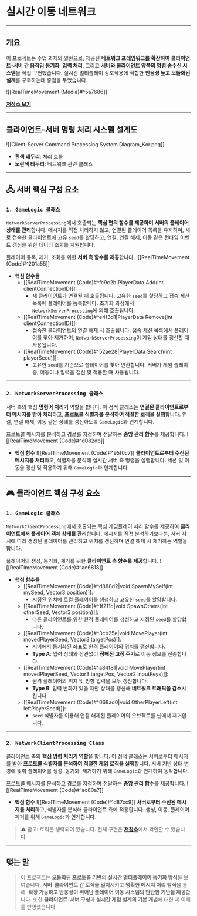 # **실시간 이동 네트워크**
---
## **개요**
이 프로젝트는 수업 과제의 일환으로, 제공된 **네트워크 프레임워크를 확장하여 클라이언트-서버 간 움직임 동기화**, **입력 처리**, 그리고 **서버와 클라이언트 양쪽의 명령 송수신 시스템**을 직접 구현했습니다. 실시간 멀티플레이 상호작용에 적합한 **반응성 높고 모듈화된 설계**를 구축하는데 중점을 두었습니다.

![[RealTimeMovement (Media)#^5a7686]]

[**저장소 보기**](https://github.com/Woo95/RealTimeMovement)

---
## **클라이언트-서버 명령 처리 시스템 설계도**
![[Client-Server Command Processing System Diagram_Kor.png]]
- **흰색 테두리**: 처리 흐름
- **노란색 테두리**: 네트워크 관련 클래스
---
## **🖧 서버 핵심 구성 요소**

### `1. GameLogic 클래스`
`NetworkServerProcessing`에서 호출되는 **핵심 편의 함수를 제공하며 서버의 플레이어 상태를 관리**합니다. 메시지를 직접 처리하지 않고, 연결된 플레이어 목록을 유지하며, 새로 접속한 클라이언트에 고유 `seed`를 할당하고, 연결, 연결 해제, 이동 같은 런타임 이벤트 갱신을 위한 데이터 조회를 지원합니다.

플레이어 등록, 제거, 조회를 위한 **서버 측 함수를 제공**합니다.
![[RealTimeMovement (Code)#^201a55]]

- **핵심 함수들**
	- [[RealTimeMovement (Code)#^fc9c2b|PlayerData Add(int clientConnectionID)]]:
		- 새 클라이언트가 연결될 때 호출됩니다. 고유한 `seed`를 할당하고 접속 세션 목록에 플레이어를 등록합니다. 초기화 과정에서 `NetworkServerProcessing`에 의해 호출됩니다.
	- [[RealTimeMovement (Code)#^e4f3d1|PlayerData Remove(int clientConnectionID)]]:
		- 접속한 클라이언트의 연결 해제 시 호출됩니다. 접속 세션 목록에서 플레이어를 찾아 제거하며, `NetworkServerProcessing`이 게임 상태를 갱신할 때 사용됩니다.
	- [[RealTimeMovement (Code)#^52ae28|PlayerData Search(int playerSeed)]]:
		- 고유한 `seed`를 기준으로 플레이어를 찾아 반환합니다. 서버가 게임 플레이 중, 이동이나 입력을 갱신 및 적용할 때 사용됩니다.

---
### `2. NetworkServerProcessing 클래스`
서버 측의 핵심 **명령어 처리기** 역할을 합니다. 이 정적 클래스는 **연결된 클라이언트로부터 메시지를 받아 처리**하고, **프로토콜 식별자를 분석하여 적절한 로직을 실행**합니다. 연결, 연결 해제, 이동 같은 상태를 갱신하도록 `GameLogic`과 연계합니다.

프로토콜 메시지를 분석하고 경로를 지정하며 전달하는 **중앙 관리 함수**를 제공합니다.
![[RealTimeMovement (Code)#^d082db]]

- **핵심 함수** 
	![[RealTimeMovement (Code)#^95f0c7]]
**클라이언트로부터 수신된 메시지를 처리**하고, 식별자를 분석해 실시간 서버 측 명령을 실행합니다. 세션 및 이동을 갱신 및 적용하기 위해 `GameLogic`과 연계합니다.

---
## **🎮 클라이언트 핵심 구성 요소**
### `1. GameLogic 클래스`
`NetworkClientProcessing`에서 호출되는 핵심 게임플레이 처리 함수를 제공하여 **클라이언트에서 플레이어 객체 상태를 관리**합니다. 메시지를 직접 분석하기보다는, 서버 지시에 따라 생성된 플레이어를 관리하고 위치를 갱신하며 연결 해제 시 제거하는 역할을 합니다.

플레이어의 생성, 동기화, 제거를 위한 **클라이언트 측 함수를 제공**합니다.
![[RealTimeMovement (Code)#^ae6818]]

- **핵심 함수들**
	- [[RealTimeMovement (Code)#^d888d2|void SpawnMySelf(int mySeed, Vector3 position)]]:
		- 지정된 위치에 로컬 플레이어를 생성하고 고유한 `seed`를 할당합니다.
	- [[RealTimeMovement (Code)#^1f211d|void SpawnOthers(int otherSeed, Vector3 position)]]:
		- 다른 클라이언트를 위한 원격 플레이어를 생성하고 지정된 `seed`를 할당합니다.
	- [[RealTimeMovement (Code)#^3cb25e|void MovePlayer(int movedPlayerSeed, Vector3 targetPos)]]:
		- 서버에서 동기화된 좌표로 원격 플레이어의 위치를 갱신합니다.
		- **Type A**: 입력 상태와 상관없이 **정해진 고정 주기**로 이동 정보를 전송합니다.
	- [[RealTimeMovement (Code)#^a84f81|void MovePlayer(int movedPlayerSeed, Vector3 targetPos, Vector2 inputKeys)]]:
		- 원격 플레이어의 위치 및 방향 입력을 모두 갱신합니다.
		- **Type B**: 입력 변화가 있을 때만 상태를 갱신해 **네트워크 트래픽을 감소**시킵니다.
	- [[RealTimeMovement (Code)#^068ad0|void OtherPlayerLeft(int leftPlayerSeed)]]:
	    - `seed` 식별자를 이용해 연결 해제된 플레이어의 오브젝트를 씬에서 제거합니다.
---
### `2. NetworkClientProcessing Class`
클라이언트 측의 **핵심 명령 처리기 역할**을 합니다. 이 정적 클래스는 서버로부터 메시지를 받아 **프로토콜 식별자를 분석하여 적절한 게임 로직을 실행**합니다. 서버 기반 상태 변경에 맞춰 플레이어를 생성, 동기화, 제거하기 위해 `GameLogic`과 연계하여 동작합니다.

프로토콜 메시지를 분석하고 경로를 지정하며 전달하는 **중앙 관리 함수**를 제공합니다.
![[RealTimeMovement (Code)#^ac80a7]]
- **핵심 함수**
  ![[RealTimeMovement (Code)#^d87cc9]]
**서버로부터 수신된 메시지를 처리**하고, 식별자를 분석해 클라이언트 측에 적용합니다. 생성, 이동, 플레이어 제거를 위해 `GameLogic`과 연계합니다.
> ⚠️ 참고: 로직은 생략되어 있습니다. 전체 구현은 [**저장소**](https://github.com/Woo95/RealTimeMovement)에서 확인할 수 있습니다.

---
## **맺는 말**
> 이 프로젝트는 **모듈화된 프로토콜 기반**의 **실시간 멀티플레이어 동기화 방식**을 보여줍니다. **서버-클라이언트 간 로직을 일치**시키고 **명확한 메시지 처리 방식**을 통해, **확장 가능하고 반응성이 뛰어난 플레이어 이동 시스템의 탄탄한 기반을 제공**합니다. 또한 **클라이언트-서버 구성**과 **실시간 게임 설계의 기본 개념**에 대한 제 이해를 반영했습니다.